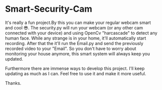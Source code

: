 # Smart-Security-Cam

It's really a fun project.By this you can make your regular webcam smart and cool 😎.
The security.py will run your webcam (or any other cam connected with your device) and using OpenCv "harcascade" to detect any human face.
While any strange is in your home, it'll automatically start recording. After that the it'll run the Email.py and send the previously recorded video to your "Email".
So you don't have to worry about monitoring your house anymore, this smart system will always keep you updated.

Furthermore there are immense ways to develop this project. I'll keep updating as much as I can. Feel free to use it and make it more useful.

Thanks.
